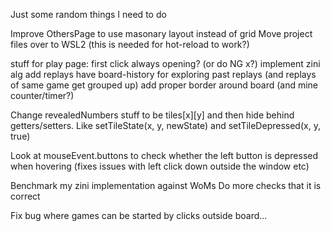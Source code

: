 Just some random things I need to do

Improve OthersPage to use masonary layout instead of grid
Move project files over to WSL2 (this is needed for hot-reload to work?)

stuff for play page:
first click always opening? (or do NG x?)
implement zini alg
add replays
have board-history for exploring past replays (and replays of same game get grouped up)
add proper border around board (and mine counter/timer?)

Change revealedNumbers stuff to be tiles[x][y] and then hide behind getters/setters. Like setTileState(x, y, newState) and setTileDepressed(x, y, true)

Look at mouseEvent.buttons to check whether the left button is depressed when hovering (fixes issues with left click down outside the window etc)

Benchmark my zini implementation against WoMs
Do more checks that it is correct

Fix bug where games can be started by clicks outside board...
